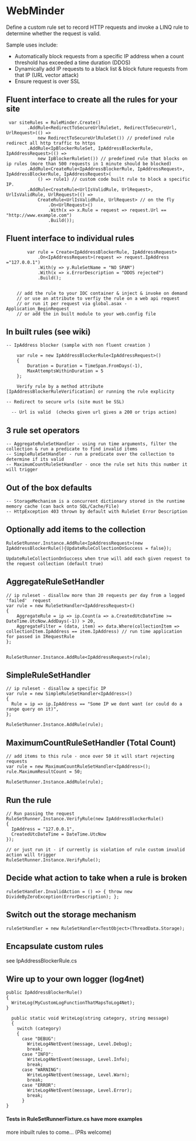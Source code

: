 #  WebMinder

Define a custom rule set to record HTTP requests and invoke a LINQ rule to determine whether the request is valid.

Sample uses include:

- Automatically block requests from a specific IP address when a count threshold has exceeded a time duration (DDOS)
- Dynamically add IP requests to a black list & block future requests from that IP (URL vector attack)
- Ensure request is over SSL

##  Fluent interface to create all the rules for your site

     var siteRules = RuleMinder.Create()
            .AddRule<RedirectToSecureUrlRuleSet, RedirectToSecureUrl, UrlRequest>(() =>
                new RedirectToSecureUrlRuleSet()) // predefined rule redirect all http traffic to https
            .AddRule<IpBlockerRuleSet, IpAddressBlockerRule, IpAddressRequest>(() =>
                new IpBlockerRuleSet()) // predefined rule that blocks on ip rules (more than 500 requests in 1 minute should be blocked)
            .AddRule<CreateRule<IpAddressBlockerRule, IpAddressRequest>, IpAddressBlockerRule, IpAddressRequest>(
                () => rule1) // custom code built rule to block a specific IP.  
            .AddRule<CreateRule<UrlIsValidRule, UrlRequest>, UrlIsValidRule, UrlRequest>(() =>
                CreateRule<UrlIsValidRule, UrlRequest> // on the fly
                    .On<UrlRequest>()
                    .With(x => x.Rule = request => request.Url == "http://www.example.com")
                    .Build());

## Fluent interface to individual rules


            var rule = Create<IpAddressBlockerRule, IpAddressRequest>
                .On<IpAddressRequest>(request => request.IpAddress ="127.0.0.1")
                .With(y => y.RuleSetName = "NO SPAM")
                .With(x => x.ErrorDescription = "DDOS rejected")
                .Build();


	    // add the rule to your IOC container & inject & invoke on demand
	    // or use an attribute to verfiy the rule on a web api request
	    // or run it per request via global.asax - Application_BeginRequest
	    // or add the in built module to your web.config file


## In built rules (see wiki)

    -- IpAddress blocker (sample with non fluent creation )

		var rule = new IpAddressBlockerRule<IpAddressRequest>()
		{
			Duration = Duration = TimeSpan.FromDays(-1),
			MaxAttemptsWithinDuration = 5
		};

		Verify rule by a method attribute [IpAddressBlockerRuleVerification] or running the rule explicity

    -- Redirect to secure urls (site must be SSL)

	  -- Url is valid  (checks given url gives a 200 or trips action)

## 3 rule set operators

    -- AggregateRuleSetHandler - using run time arguments, filter the collection & run a predicate to find invalid items
    -- SimpleRuleSetHandler - run a predicate over the collection to determine if its valid
    -- MaximumCountRuleSetHandler - once the rule set hits this number it will trigger

## Out of the box defaults

    -- StorageMechanism is a concurrent dictionary stored in the runtime memory cache (can back onto SQL/Cache/File)
    -- HttpException 403 thrown by default with RuleSet Error Description

## Optionally add items to the collection

    RuleSetRunner.Instance.AddRule<IpAddressRequest>(new IpAddressBlockerRule(){UpdateRuleCollectionOnSuccess = false});

    UpdateRuleCollectionOnSuccess when true will add each given request to the request collection (default true)

## AggregateRuleSetHandler
    // ip ruleset - disallow more than 20 requests per day from a logged 'failed'  request
    var rule = new RuleSetHandler<IpAddressRequest>()
    {
        AggregateRule = ip => ip.Count(a => a.CreatedUtcDateTime >= DateTime.UtcNow.AddDays(-1)) > 20,
        AggregateFilter = (data, item) => data.Where(collectionItem => collectionItem.IpAddress == item.IpAddress) // run time application for passed in IRequestRule
    };


    RuleSetRunner.Instance.AddRule<IpAddressRequest>(rule);


## SimpleRuleSetHandler

    // ip ruleset - disallow a specific IP
    var rule = new SimpleRuleSetHandler<IpAddress>()
    {
      Rule = ip => ip.IpAddress == "Some IP we dont want (or could do a range query on it)",
    };

    RuleSetRunner.Instance.AddRule(rule);


## MaximumCountRuleSetHandler (Total Count)

    // add items to this rule - once over 50 it will start rejecting requests
    var rule = new MaximumCountRuleSetHandler<IpAddress>();
    rule.MaximumResultCount = 50;

    RuleSetRunner.Instance.AddRule(rule);

## Run the rule

    // Run passing the request
    RuleSetRunner.Instance.VerifyRule(new IpAddressBlockerRule()
    {
      IpAddress = "127.0.0.1",
      CreatedUtcDateTime = DateTime.UtcNow
    });

    // or just run it - if currently is violation of rule custom invalid action will trigger
    RuleSetRunner.Instance.VerifyRule();  

## Decide what action to take when a rule is broken

	ruleSetHandler.InvalidAction = () => { throw new DivideByZeroException(ErrorDescription); };

## Switch out the storage mechanism

	ruleSetHandler = new RuleSetHandler<TestObject>(ThreadData.Storage);  

## Encapsulate custom rules

  see IpAddressBlockerRule.cs

## Wire up to your own logger (log4net)
    public IpAddressBlockerRule()
    {
      WriteLog(MyCustomLogFunctionThatMapsToLog4Net);
    }

      public static void WriteLog(string category, string message)
      {
        switch (category)
        {
          case "DEBUG":
            WriteLog4NetEvent(message, Level.Debug);
            break;
          case "INFO":
            WriteLog4NetEvent(message, Level.Info);
            break;
          case "WARNING":
            WriteLog4NetEvent(message, Level.Warn);
            break;
          case "ERROR":
            WriteLog4NetEvent(message, Level.Error);
            break;
          }
    }

####  Tests in RuleSetRunnerFixture.cs have more examples

more inbuilt rules to come... (PRs welcome)
